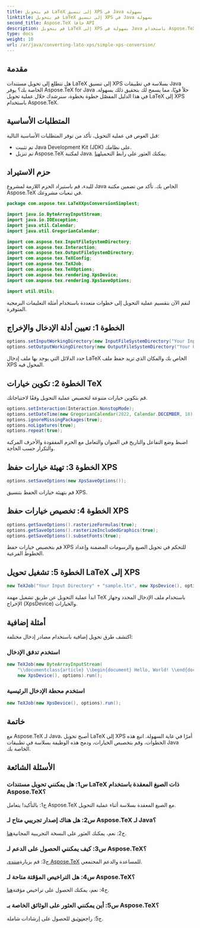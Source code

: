 ```yaml
---
title: قم بتحويل LaTeX إلى تنسيق XPS في Java بسهولة
linktitle: قم بتحويل LaTeX إلى تنسيق XPS في Java بسهولة
second_title: Aspose.TeX جافا API
description: قم بتحويل LaTeX إلى XPS بسهولة في Java باستخدام Aspose.TeX. اتبع دليلنا خطوة بخطوة للتكامل السلس.
type: docs
weight: 10
url: /ar/java/converting-lato-xps/simple-xps-conversion/
---
```

## مقدمة

هل تتطلع إلى تحويل مستندات LaTeX إلى تنسيق XPS بسلاسة في تطبيقات Java الخاصة بك؟ يوفر Aspose.TeX for Java حلاً قويًا، مما يسمح لك بتحقيق ذلك بسهولة. في هذا الدليل المفصّل خطوة بخطوة، سنرشدك خلال عملية تحويل LaTeX إلى XPS باستخدام Aspose.TeX.

## المتطلبات الأساسية

قبل الغوص في عملية التحويل، تأكد من توفر المتطلبات الأساسية التالية:

- تم تثبيت Java Development Kit (JDK) على نظامك.
-  تم تنزيل Aspose.TeX لمكتبة Java. يمكنك العثور على رابط التحميل[هنا](https://releases.aspose.com/tex/java/).

## حزم الاستيراد

للبدء، قم باستيراد الحزم اللازمة لمشروع Java الخاص بك. تأكد من تضمين مكتبة Aspose.TeX في تبعيات مشروعك.

```java
package com.aspose.tex.LaTeXXpsConversionSimplest;

import java.io.ByteArrayInputStream;
import java.io.IOException;
import java.util.Calendar;
import java.util.GregorianCalendar;

import com.aspose.tex.InputFileSystemDirectory;
import com.aspose.tex.Interaction;
import com.aspose.tex.OutputFileSystemDirectory;
import com.aspose.tex.TeXConfig;
import com.aspose.tex.TeXJob;
import com.aspose.tex.TeXOptions;
import com.aspose.tex.rendering.XpsDevice;
import com.aspose.tex.rendering.XpsSaveOptions;

import util.Utils;
```

لنقم الآن بتقسيم عملية التحويل إلى خطوات متعددة باستخدام أمثلة التعليمات البرمجية المتوفرة.

## الخطوة 1: تعيين أدلة الإدخال والإخراج

```java
options.setInputWorkingDirectory(new InputFileSystemDirectory("Your Input Directory"));
options.setOutputWorkingDirectory(new OutputFileSystemDirectory("Your Output Directory"));
```

حدد الدلائل التي يوجد بها ملف إدخال LaTeX الخاص بك والمكان الذي تريد حفظ ملف XPS المحول فيه.

## الخطوة 2: تكوين خيارات TeX

قم بتكوين خيارات متنوعة لتخصيص عملية التحويل وفقًا لاحتياجاتك.

```java
options.setInteraction(Interaction.NonstopMode);
options.setDateTime(new GregorianCalendar(2022, Calendar.DECEMBER, 18).getTime());
options.ignoreMissingPackages(true);
options.noLigatures(true);
options.repeat(true);
```

اضبط وضع التفاعل والتاريخ في العنوان والتعامل مع الحزم المفقودة والأحرف المركبة والتكرار حسب الحاجة.

## الخطوة 3: تهيئة خيارات حفظ XPS

```java
options.setSaveOptions(new XpsSaveOptions());
```

قم بتهيئة خيارات الحفظ بتنسيق XPS.

## الخطوة 4: تخصيص خيارات حفظ XPS

```java
options.getSaveOptions().rasterizeFormulas(true);
options.getSaveOptions().rasterizeIncludedGraphics(true);
options.getSaveOptions().subsetFonts(true);
```

قم بتخصيص خيارات حفظ XPS للتحكم في تحويل الصيغ والرسومات المضمنة وإعداد الخطوط الفرعية.

## الخطوة 5: تشغيل تحويل LaTeX إلى XPS

```java
new TeXJob("Your Input Directory" + "sample.ltx", new XpsDevice(), options).run();
```

ابدأ عملية التحويل عن طريق تشغيل مهمة TeX باستخدام ملف الإدخال المحدد وجهاز الإخراج (XpsDevice) والخيارات.

## أمثلة إضافية

اكتشف طرق تحويل إضافية باستخدام مصادر إدخال مختلفة:

### استخدم تدفق الإدخال

```java
new TeXJob(new ByteArrayInputStream(
    "\\documentclass{article} \\begin{document} Hello, World! \\end{document}".getBytes("ASCII")),
    new XpsDevice(), options).run();
```

### استخدم محطة الإدخال الرئيسية

```java
new TeXJob(new XpsDevice(), options).run();
```

## خاتمة

مع Aspose.TeX لـ Java، أصبح تحويل LaTeX إلى XPS أمرًا في غاية السهولة. اتبع هذه الخطوات، وقم بتخصيص الخيارات، ودمج هذه الوظيفة بسلاسة في تطبيقات Java الخاصة بك.

## الأسئلة الشائعة

### س1: هل يمكنني تحويل مستندات LaTeX ذات الصيغ المعقدة باستخدام Aspose.TeX؟

ج1: بالتأكيد! يتعامل Aspose.TeX مع الصيغ المعقدة بسلاسة أثناء عملية التحويل.

### س2: هل هناك إصدار تجريبي متاح لـ Aspose.TeX لـ Java؟

 ج2: نعم، يمكنك العثور على النسخة التجريبية المجانية[هنا](https://releases.aspose.com/).

### س3: كيف يمكنني الحصول على الدعم لـ Aspose.TeX؟

 ج3: قم بزيارة[منتدى Aspose.TeX](https://forum.aspose.com/c/tex/47) للمساعدة والدعم المجتمعي.

### س4: هل التراخيص المؤقتة متاحة لـ Aspose.TeX؟

 ج4: نعم، يمكنك الحصول على تراخيص مؤقتة[هنا](https://purchase.aspose.com/temporary-license/).

### س5: أين يمكنني العثور على الوثائق الخاصة بـ Aspose.TeX؟

 ج5: راجع[توثيق](https://reference.aspose.com/tex/java/) للحصول على إرشادات شاملة.